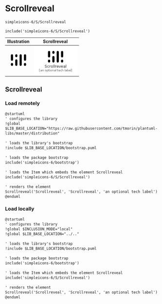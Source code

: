 # Scrollreveal


```text
simpleicons-6/S/Scrollreveal
```

```text
include('simpleicons-6/S/Scrollreveal')
```



| Illustration | Scrollreveal |
| :---: | :---: |
| ![illustration for Illustration](../../simpleicons-6/S/Scrollreveal.png) | ![illustration for Scrollreveal](../../simpleicons-6/S/Scrollreveal.Local.png) |




## Scrollreveal

### Load remotely
```plantuml
@startuml
' configures the library
!global $LIB_BASE_LOCATION="https://raw.githubusercontent.com/tmorin/plantuml-libs/master/distribution"

' loads the library's bootstrap
!include $LIB_BASE_LOCATION/bootstrap.puml

' loads the package bootstrap
include('simpleicons-6/bootstrap')

' loads the Item which embeds the element Scrollreveal
include('simpleicons-6/S/Scrollreveal')

' renders the element
Scrollreveal('Scrollreveal', 'Scrollreveal', 'an optional tech label')
@enduml
```

### Load locally
```plantuml
@startuml
' configures the library
!global $INCLUSION_MODE="local"
!global $LIB_BASE_LOCATION="../.."

' loads the library's bootstrap
!include $LIB_BASE_LOCATION/bootstrap.puml

' loads the package bootstrap
include('simpleicons-6/bootstrap')

' loads the Item which embeds the element Scrollreveal
include('simpleicons-6/S/Scrollreveal')

' renders the element
Scrollreveal('Scrollreveal', 'Scrollreveal', 'an optional tech label')
@enduml
```

